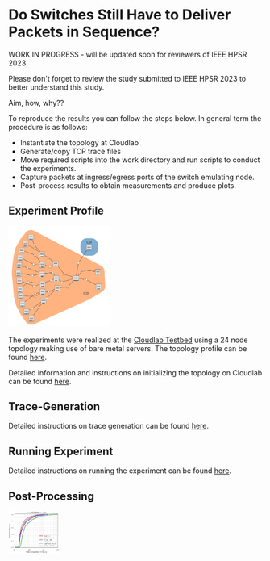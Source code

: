 # Do Switches Still Have to Deliver Packets in Sequence?

WORK IN PROGRESS - will be updated soon for reviewers of IEEE HPSR 2023

Please don't forget to review the study submitted to IEEE HPSR 2023 to better understand this study.

Aim, how, why??

To reproduce the results you can follow the steps below. In general term the procedure is as follows:

* Instantiate the topology at Cloudlab
* Generate/copy TCP trace files
* Move required scripts into the work directory and run scripts to conduct the experiments.
* Capture packets at ingress/egress ports of the switch emulating node.
* Post-process results to obtain measurements and produce plots.


## Experiment Profile

<img src="https://github.com/ufukusubutun/Reordering_Switch/blob/main/docs/topo.png"  width="40%" >

The experiments were realized at the [Cloudlab Testbed](https://www.cloudlab.us/) using a 24 node topology making use of bare metal servers. The topology profile can be found [here](https://www.cloudlab.us/show-profile.php?uuid=999fe067-bf91-11ed-b28b-e4434b2381fc).

Detailed information and instructions on initializing the topology on Cloudlab can be found [here](https://github.com/ufukusubutun/Reordering_Switch/blob/main/docs/topology.md).


## Trace-Generation

Detailed instructions on trace generation can be found [here](https://github.com/ufukusubutun/Reordering_Switch/blob/main/docs/trace_gen.md).



## Running Experiment

Detailed instructions on running the experiment can be found [here](https://github.com/ufukusubutun/Reordering_Switch/blob/main/docs/exp_run.md).


## Post-Processing

<img src="https://github.com/ufukusubutun/Reordering_Switch/blob/main/docs/plot.png"  width="20%" >


